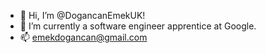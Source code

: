 - 👋 Hi, I’m @DogancanEmekUK!
- 🌱 I’m currently a software engineer apprentice at Google.
- 📫 emekdogancan@gmail.com

<!---
DogancanEmekUK/DogancanEmekUK is a ✨ special ✨ repository because its `README.md` (this file) appears on your GitHub profile.
You can click the Preview link to take a look at your changes.
--->
